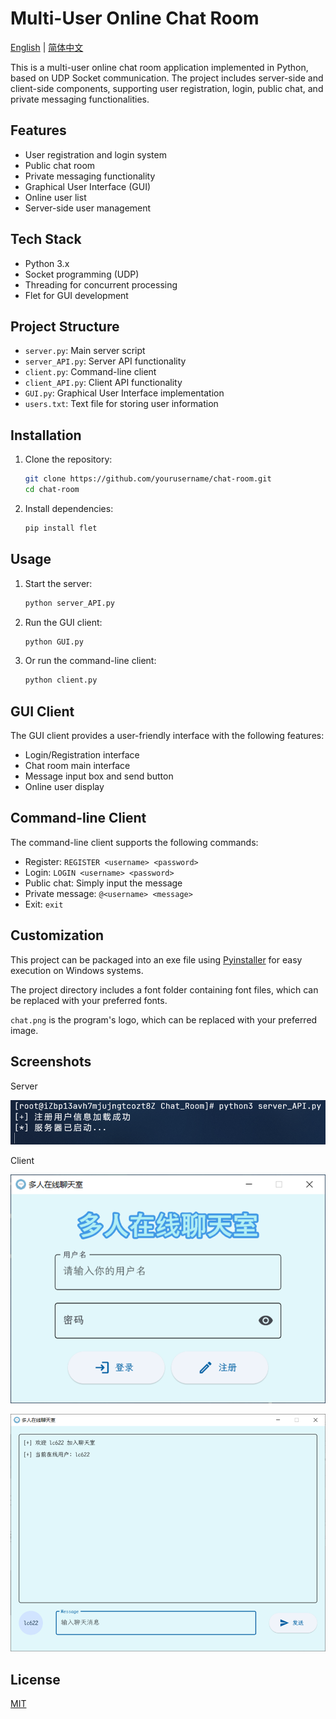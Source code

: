 # Multi-User Online Chat Room

[English](README.md) | [简体中文](README_CN.md)

This is a multi-user online chat room application implemented in Python, based on UDP Socket communication. The project includes server-side and client-side components, supporting user registration, login, public chat, and private messaging functionalities.

## Features

- User registration and login system
- Public chat room
- Private messaging functionality
- Graphical User Interface (GUI)
- Online user list
- Server-side user management

## Tech Stack

- Python 3.x
- Socket programming (UDP)
- Threading for concurrent processing
- Flet for GUI development

## Project Structure

- `server.py`: Main server script
- `server_API.py`: Server API functionality
- `client.py`: Command-line client
- `client_API.py`: Client API functionality
- `GUI.py`: Graphical User Interface implementation
- `users.txt`: Text file for storing user information

## Installation

1. Clone the repository:
   ```bash
   git clone https://github.com/yourusername/chat-room.git
   cd chat-room
   ```

2. Install dependencies:
   ```bash
   pip install flet
   ```

## Usage

1. Start the server:
   ```bash
   python server_API.py
   ```

2. Run the GUI client:
   ```bash
   python GUI.py
   ```

3. Or run the command-line client:
   ```bash
   python client.py
   ```

## GUI Client

The GUI client provides a user-friendly interface with the following features:

- Login/Registration interface
- Chat room main interface
- Message input box and send button
- Online user display

## Command-line Client

The command-line client supports the following commands:

- Register: `REGISTER <username> <password>`
- Login: `LOGIN <username> <password>`
- Public chat: Simply input the message
- Private message: `@<username> <message>`
- Exit: `exit`

## Customization

This project can be packaged into an exe file using [Pyinstaller](https://pyinstaller.readthedocs.io/en/stable/) for easy execution on Windows systems.

The project directory includes a font folder containing font files, which can be replaced with your preferred fonts.

`chat.png` is the program's logo, which can be replaced with your preferred image.

## Screenshots

Server

![](./assets/screen_server.png)

Client

![](./assets/screen_login.png)

![](./assets/screen_main.png)

## License

[MIT](LICENSE)